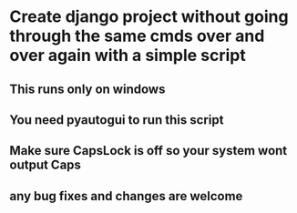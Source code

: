 # Create django project without going through the same cmds over and over again with a simple script 

## This runs only on windows
## You need pyautogui to run this script 
## Make sure CapsLock is off so your system wont output Caps
## any bug fixes and changes are welcome
